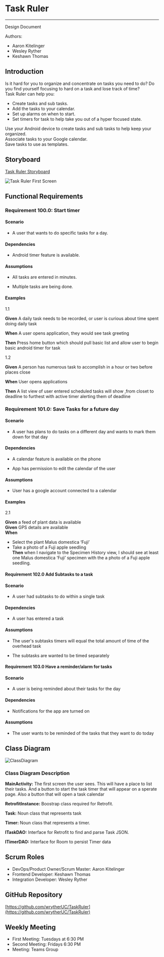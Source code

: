 # Task Ruler

---

Design Document

Authors:

- Aaron Kitelinger
- Wesley Ryther
- Keshawn Thomas

## Introduction

Is it hard for you to organize and concentrate on tasks you need to do? Do you find yourself focusing to hard on a task and lose track of time?\
Task Ruler can help you:

-	Create tasks and sub tasks.
-	Add the tasks to your calendar.
-	Set up alarms on when to start.
-	Set timers for task to help take you out of a hyper focused state.

Use your Android device to create tasks and sub tasks to help keep your organized.\
Associate tasks to your Google calendar.\
Save tasks to use as templates.

## Storyboard

[Task Ruler Storyboard](https://projects.invisionapp.com/freehand/document/2fhhFHCLk)

![Task Ruler First Screen](https://github.com/wrytherUC/TaskRuler/blob/master/TaskRulerMainScreenStoryboard.png)

## Functional Requirements

### Requirement 100.0: Start timer

#### Scenario

- A user that wants to do specific tasks for a day. 

#### Dependencies

- Android timer feature is available.

#### Assumptions

- All tasks are entered in minutes.

- Multiple tasks are being done.

#### Examples

1.1

**Given** A daily task needs to be recorded, or user is curious about time spent doing daily task

**When** A user opens application, they would see task greeting

**Then** Press home button which should pull basic list and allow user to begin basic android timer for task


1.2  

**Given** A person has numerous task to accomplish in a hour or two before places close

**When**  User opens applications

**Then** A list view of user entered scheduled tasks will show ,from closet to deadline to furthest with active timer alerting them of deadline

### Requirement 101.0: Save Tasks for a future day

#### Scenario

- A user has plans to do tasks on a different day and wants to mark them down for that day

#### Dependencies

- A calendar feature is available on the phone

- App has permission to edit the calendar of the user

#### Assumptions

- User has a google account connected to a calendar

#### Examples

2.1  

**Given** a feed of plant data is available  
**Given** GPS details are available  
**When**

-	Select the plant Malus domestica ‘Fuji’
-	Take a photo of a Fuji apple seedling  
     **Then** when I navigate to the Specimen History view, I should see at least one Malus domestica ‘Fuji’ specimen with the a photo of a Fuji apple seedling.
         
#### Requirement 102.0 Add Subtasks to a task

#### Scenario 

- A user had subtasks to do within a single task

#### Dependencies

- A user has entered a task

#### Assumptions

- The user's subtasks timers will equal the total amount of time of the overhead task

- The subtasks are wanted to be timed separately 


#### Requirement 103.0 Have a reminder/alarm for tasks

#### Scenario

- A user is being reminded about their tasks for the day

#### Dependencies

- Notifications for the app are turned on

#### Assumptions

- The user wants to be reminded of the tasks that they want to do today

## Class Diagram

![ClassDiagram](https://github.com/wrytherUC/TaskRuler/blob/master/Copy%20of%20Executive%20Dysfunction%20App.drawio.png)

### Class Diagram Description

**MainActivity:**  The first screen the user sees.  This will have a place to list their tasks. And a button to start the task timer that will appear on a sperate page. Also a button  that  will open a  task calendar

**RetrofitInstance:** Boostrap class required for Retrofit.

**Task:** Noun class that represents task

**Timer:** Noun class that represents a timer.

**ITaskDAO:** Interface for Retrofit to find and parse Task JSON.

**ITimerDAO:** Interface for Room to persist Timer data

## Scrum Roles

- DevOps/Product Owner/Scrum Master: Aaron Kitelinger
- Frontend Developer: Keshawn Thomas
- Integration Developer: Wesley Ryther

## GitHub Repository 

[https://github.com/wrytherUC/TaskRuler](https://github.com/wrytherUC/TaskRuler)

## Weekly Meeting

- First Meeting: Tuesdays at 6:30 PM
- Second Meeting: Fridays 6:30 PM
- Meeting: Teams Group
